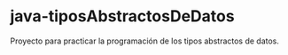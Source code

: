 # java-tiposAbstractosDeDatos
Proyecto para practicar la programación de los tipos abstractos de datos.
